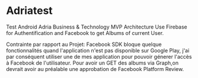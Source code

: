# Adriatest
Test Android Adria Business &amp; Technology
MVP Architecture
Use Firebase for Authentification and Facebook to get Albums of current User.

Contrainte par rapport au Projet: 
Facebook SDK bloque quelque fonctionnalités quand l'application n'est pas disponible sur Google Play, j'ai par conséquent utiliser une de mes application pour pouvoir génerer l'accès à Facebook de l'utilisateur.
Pour avoir un GET des albums via Graph,on devrait avoir au préalable une approbation de Facebook Platform Review. 
